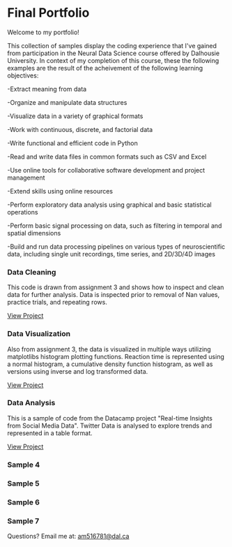 # Final Portfolio
Welcome to my portfolio!

This collection of samples display the coding experience that I've gained from participation in the Neural Data Science course offered by Dalhousie University. 
In context of my completion of this course, these the following examples are the result of the acheivement of the following learning objectives:

  -Extract meaning from data 

  -Organize and manipulate data structures 

  -Visualize data in a variety of graphical formats 

  -Work with continuous, discrete, and factorial data

  -Write functional and efficient code in Python 

  -Read and write data files in common formats such as CSV and Excel

  -Use online tools for collaborative software development and project management

  -Extend skills using online resources 

  -Perform exploratory data analysis using graphical and basic statistical operations 

  -Perform basic signal processing on data, such as filtering in temporal and spatial dimensions 

  -Build and run data processing pipelines on various types of neuroscientific data, including single unit recordings, time series, and 2D/3D/4D images 


### Data Cleaning
This code is drawn from assignment 3 and shows how to inspect and clean data for further analysis. Data is inspected prior to removal of Nan values, practice trials, and repeating rows.

[View Project](clean.md)


### Data Visualization 
Also from assignment 3, the data is visualized in multiple ways utilizing matplotlibs histogram plotting functions. Reaction time is represented using a normal histogram, a cumulative density function histogram, as well as versions using inverse and log transformed data.

[View Project](hist.md)

### Data Analysis
This is a sample of code from the Datacamp project "Real-time Insights from Social Media Data". Twitter Data is analysed to explore trends and represented in a table format. 

[View Project](twitter.md)

### Sample 4
### Sample 5
### Sample 6
### Sample 7



Questions? Email me at:
[am516781@dal.ca](mailto:am516781@dal.ca)
